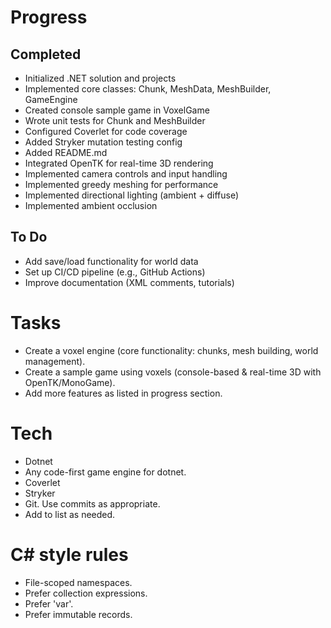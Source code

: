 # Progress

## Completed
- Initialized .NET solution and projects
- Implemented core classes: Chunk, MeshData, MeshBuilder, GameEngine
- Created console sample game in VoxelGame
- Wrote unit tests for Chunk and MeshBuilder
- Configured Coverlet for code coverage
- Added Stryker mutation testing config
- Added README.md
- Integrated OpenTK for real-time 3D rendering
- Implemented camera controls and input handling
- Implemented greedy meshing for performance
- Implemented directional lighting (ambient + diffuse)
- Implemented ambient occlusion

## To Do
- Add save/load functionality for world data
- Set up CI/CD pipeline (e.g., GitHub Actions)
- Improve documentation (XML comments, tutorials)

# Tasks

- Create a voxel engine (core functionality: chunks, mesh building, world management).
- Create a sample game using voxels (console-based & real-time 3D with OpenTK/MonoGame).
- Add more features as listed in progress section.

# Tech

- Dotnet
- Any code-first game engine for dotnet.
- Coverlet
- Stryker
- Git. Use commits as appropriate.
- Add to list as needed.

# C# style rules

- File-scoped namespaces.
- Prefer collection expressions.
- Prefer 'var'.
- Prefer immutable records.

